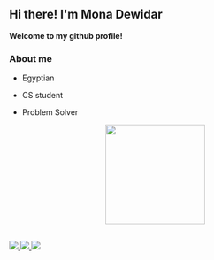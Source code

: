 ## Hi there! I'm Mona Dewidar

**Welcome to my github profile!**

### About me

- Egyptian
- CS student
- Problem Solver



  <div align="center">
  <a href="https://github.com/MonaDewidar">
   <img height="180em" src="https://github-readme-stats.vercel.app/api/top-langs/?username=MonaDewidar&layout=compact&langs_count=7&theme=algolia"/> 
  </a>
</div>

##

<div>
  <a href="https://t.me/MonaDewidar" target="_blank">
   <img src="https://img.shields.io/badge/Telegram-2CA5E0?style=for-the-badge&logo=telegram&logoColor=white" target="_blank">
  </a> 
  <a href = "monadewidar02@gmail.com">
    <img src="https://img.shields.io/badge/Gmail-D14836?style=for-the-badge&logo=gmail&logoColor=white" target="_blank">
  </a>
  <a href="https://www.linkedin.com/in/mona-dewidar-7169b42a9" target="_blank">
    <img src="https://img.shields.io/badge/LinkedIn-0077B5?style=for-the-badge&logo=linkedin&logoColor=white" target="_blank">
  </a>
</div>
